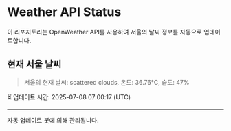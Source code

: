 
# Weather API Status

이 리포지토리는 OpenWeather API를 사용하여 서울의 날씨 정보를 자동으로 업데이트합니다.

## 현재 서울 날씨
> 서울의 현재 날씨: scattered clouds, 온도: 36.76°C, 습도: 47%

⏳ 업데이트 시간: 2025-07-08 07:00:17 (UTC)

---
자동 업데이트 봇에 의해 관리됩니다.
